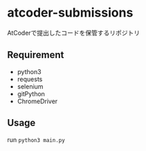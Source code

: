 # atcoder-submissions
AtCoderで提出したコードを保管するリポジトリ

## Requirement
- python3
- requests
- selenium
- gitPython
- ChromeDriver

## Usage
run `python3 main.py`
